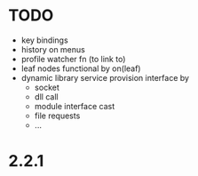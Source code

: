 # TODO
* key bindings
* history on menus
* profile watcher fn (to link to)
* leaf nodes functional by on(leaf)
* dynamic library service provision interface by
	* socket
	* dll call
	* module interface cast
	* file requests
	* ...

# 2.2.1

